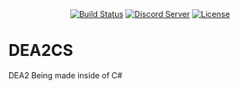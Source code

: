 <div align="center">
	<a href="https://travis-ci.org/vim2meta/DEA"><img src="https://api.travis-ci.org/vim2meta/DEA.svg?branch=master" alt="Build Status" /></a>
    <a href="https://discord.gg/F7reg7e"><img src="https://img.shields.io/badge/discord-5k%20members-brightgreen.svg" alt="Discord Server" /></a>
    <a href="https://github.com/vim2meta/DEA/blob/master/LICENSE"><img src="https://img.shields.io/badge/license-MIT-blue.svg" alt="License" /></a>
</div>

# DEA2CS
DEA2 Being made inside of C#
